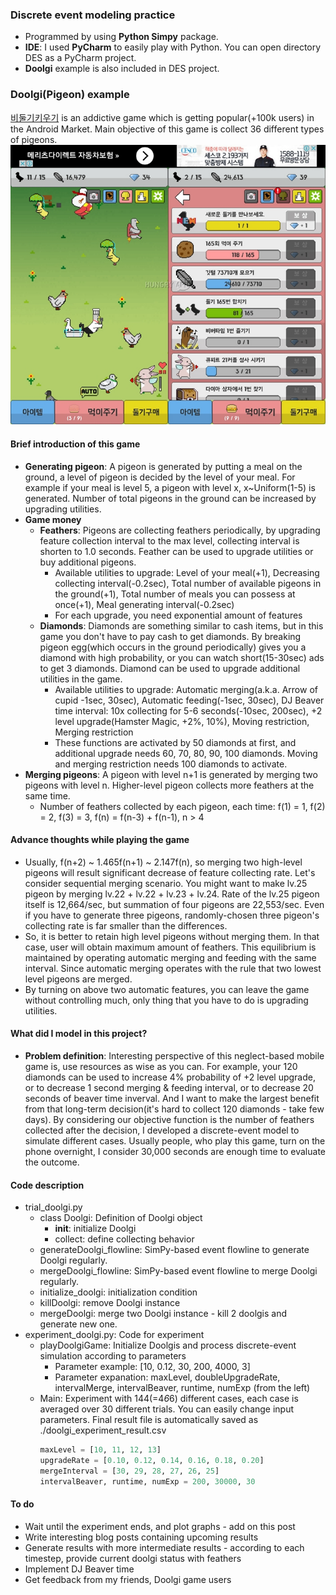 ### Discrete event modeling practice
* Programmed by using __Python Simpy__ package.
* __IDE__: I used __PyCharm__ to easily play with Python. You can open directory DES as a PyCharm project.
* __Doolgi__ example is also included in DES project.

### Doolgi(Pigeon) example
[비둘기키우기](https://play.google.com/store/apps/details?id=com.Mouse_Duck.DoveGame&hl=ko) is an addictive game which is getting popular(+100k users) in the Android Market. Main objective of this game is collect 36 different types of pigeons. 
![Screenshot](./screenshot/doolgi_screenshot.jpg)

#### Brief introduction of this game
* __Generating pigeon__: A pigeon is generated by putting a meal on the ground, a level of pigeon is decided by the level of your meal. For example if your meal is level 5, a pigeon with level x, x~Uniform(1-5) is generated. Number of total pigeons in the ground can be increased by upgrading utilities.  
* __Game money__
	* __Feathers__: Pigeons are collecting feathers periodically, by upgrading feature collection interval to the max level, collecting interval is shorten to 1.0 seconds. Feather can be used to upgrade utilities or buy additional pigeons. 
		* Available utilities to upgrade: Level of your meal(+1), Decreasing collecting interval(-0.2sec), Total number of available pigeons in the ground(+1), Total number of meals you can possess at once(+1), Meal generating interval(-0.2sec)
		* For each upgrade, you need exponential amount of features
	* __Diamonds__: Diamonds are something similar to cash items, but in this game you don't have to pay cash to get diamonds. By breaking pigeon egg(which occurs in the ground periodically) gives you a diamond with high probability, or you can watch short(15-30sec) ads to get 3 diamonds. Diamond can be used to upgrade additional utilities in the game.
		* Available utilities to upgrade: Automatic merging(a.k.a. Arrow of cupid -1sec, 30sec), Automatic feeding(-1sec, 30sec), DJ Beaver time interval: 10x collecting for 5-6 seconds(-10sec, 200sec), +2 level upgrade(Hamster Magic, +2%, 10%), Moving restriction, Merging restriction
		* These functions are activated by 50 diamonds at first, and additional upgrade needs 60, 70, 80, 90, 100 diamonds. Moving and merging restriction needs 100 diamonds to activate.
* __Merging pigeons__: A pigeon with level n+1 is generated by merging two pigeons with level n. Higher-level pigeon collects more feathers at the same time. 
	* Number of feathers collected by each pigeon, each time: f(1) = 1, f(2) = 2, f(3) = 3, f(n) = f(n-3) + f(n-1), n > 4 


#### Advance thoughts while playing the game
* Usually, f(n+2) ~ 1.465f(n+1) ~ 2.147f(n), so merging two high-level pigeons will result significant decrease of feature collecting rate. Let's consider sequential merging scenario. You might want to make lv.25 pigeon by merging lv.22 + lv.22 + lv.23 + lv.24. Rate of the lv.25 pigeon itself is 12,664/sec, but summation of four pigeons are 22,553/sec. Even if you have to generate three pigeons, randomly-chosen three pigeon's collecting rate is far smaller than the differences.
* So, it is better to retain high level pigeons without merging them. In that case, user will obtain maximum amount of feathers. This equilibrium is maintained by operating automatic merging and feeding with the same interval. Since automatic merging operates with the rule that two lowest level pigeons are merged. 
* By turning on above two automatic features, you can leave the game without controlling much, only thing that you have to do is upgrading utilities.


#### What did I model in this project?
* __Problem definition__: Interesting perspective of this neglect-based mobile game is, use resources as wise as you can. For example, your 120 diamonds can be used to increase 4% probability of +2 level upgrade, or to decrease 1 second merging & feeding interval, or to decrease 20 seconds of beaver time inverval. And I want to make the largest benefit from that long-term decision(it's hard to collect 120 diamonds - take few days). By considering our objective function is the number of feathers collected after the decision, I developed a discrete-event model to simulate different cases. Usually people, who play this game, turn on the phone overnight, I consider 30,000 seconds are enough time to evaluate the outcome.

#### Code description
* trial_doolgi.py
	* class Doolgi: Definition of Doolgi object
		* __init__: initialize Doolgi
		* collect: define collecting behavior
	* generateDoolgi_flowline: SimPy-based event flowline to generate Doolgi regularly.
	* mergeDoolgi_flowline: SimPy-based event flowline to merge Doolgi regularly.
	* initialize_doolgi: initialization condition
	* killDoolgi: remove Doolgi instance
	* mergeDoolgi: merge two Doolgi instance - kill 2 doolgis and generate new one.
* experiment_doolgi.py: Code for experiment
	* playDoolgiGame: Initialize Doolgis and process discrete-event simulation according to parameters
		* Parameter example: [10, 0.12, 30, 200, 4000, 3]
		* Parameter expanation: maxLevel, doubleUpgradeRate, intervalMerge, intervalBeaver, runtime, numExp (from the left)
	* Main: Experiment with 144(=4*6*6) different cases, each case is averaged over 30 different trials. You can easily change input parameters. Final result file is automatically saved as ./doolgi_experiment_result.csv 
		```python
		maxLevel = [10, 11, 12, 13]
		upgradeRate = [0.10, 0.12, 0.14, 0.16, 0.18, 0.20]
		mergeInterval = [30, 29, 28, 27, 26, 25]
		intervalBeaver, runtime, numExp = 200, 30000, 30
		```

#### To do
* Wait until the experiment ends, and plot graphs - add on this post
* Write interesting blog posts containing upcoming results
* Generate results with more intermediate results - according to each timestep, provide current doolgi status with feathers
* Implement DJ Beaver time
* Get feedback from my friends, Doolgi game users
